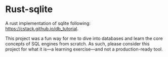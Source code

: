 # Rust-sqlite

A rust implementation of sqlite following: <https://cstack.github.io/db_tutorial>.

This project was a fun way for me to dive into databases and learn the core concepts of SQL engines from scratch.
As such, please consider this project for what it is—a learning exercise—and not a production-ready tool.
